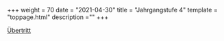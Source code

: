 +++
weight = 70
date = "2021-04-30"
title = "Jahrgangstufe 4"
template = "toppage.html"
description =""
+++

[Übertritt](/schullebenseiten/uebertritt)